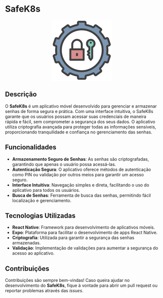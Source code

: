 # SafeK8s

<p align="center">
  <img src="assets/App-Logo.png" width="200" />
</p>

## Descrição

O **SafeK8s** é um aplicativo móvel desenvolvido para gerenciar e armazenar senhas de forma segura e prática. Com uma interface intuitiva, o SafeK8s garante que os usuários possam acessar suas credenciais de maneira rápida e fácil, sem comprometer a segurança dos seus dados. O aplicativo utiliza criptografia avançada para proteger todas as informações sensíveis, proporcionando tranquilidade e confiança no gerenciamento das senhas.

## Funcionalidades

- **Armazenamento Seguro de Senhas**: As senhas são criptografadas, garantindo que apenas o usuário possa acessá-las.
- **Autenticação Segura**: O aplicativo oferece métodos de autenticação como PIN ou validação por outros meios para garantir um acesso seguro.
- **Interface Intuitiva**: Navegação simples e direta, facilitando o uso do aplicativo para todos os usuários.
- **Busca de Senhas**: Ferramenta de busca das senhas, permitindo fácil localização e gerenciamento.

## Tecnologias Utilizadas

- **React Native**: Framework para desenvolvimento de aplicativos móveis.
- **Expo**: Plataforma para facilitar o desenvolvimento de apps React Native.
- **Criptografia**: Utilizada para garantir a segurança das senhas armazenadas.
- **Validação**: Implementação de validações para aumentar a segurança do acesso ao aplicativo.

## Contribuições

Contribuições são sempre bem-vindas! Caso queira ajudar no desenvolvimento do **SafeK8s**, fique à vontade para abrir um pull request ou reportar problemas através das *issues*.
